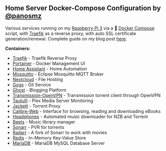 ## Home Server Docker-Compose Configuration by [@panosmz](https://github.com/panosmz)
Various services running on my [Raspberry Pi 3](https://www.raspberrypi.org/products/raspberry-pi-3-model-b/) via a :whale: [Docker Compose](https://docs.docker.com/compose/) script, with [Traefik](https://traefik.io/) as a reverse proxy, with auto SSL certificate generation/renewal. Complete guide on my blog post [here](https://blog.panosmazarakis.com/multi-purpose-raspberry-pi-3-home-server-docker-traefik-nextcloud-ddclient/).

**Containers:**
* [Traefik](https://hub.docker.com/_/traefik) - Traefik Reverse Proxy
* [Portainer](https://hub.docker.com/r/portainer/portainer/) - Docker Management UI
* [Home Assistant](https://hub.docker.com/r/homeassistant/raspberrypi3-homeassistant/) - Home Automation
* [Mosquitto](https://hub.docker.com/_/eclipse-mosquitto) - Eclipse Mosquitto MQTT Broker
* [Nextcloud](https://hub.docker.com/_/nextcloud) - File Hosting
* [Gogs](https://hub.docker.com/r/gogs/gogs-rpi) - Git Service
* [Ghost](https://hub.docker.com/r/arm32v7/ghost/) - Blogging Platform
* [Transmission-OpenVPN](https://hub.docker.com/r/haugene/transmission-openvpn) - Transmission torrent client through OpenVPN
* [Tautulli](https://hub.docker.com/r/linuxserver/tautulli/) - Plex Media Server Monitoring
* [Jackett](https://hub.docker.com/r/linuxserver/jackett) - Torrent Proxy
* [Calibre-Web](https://hub.docker.com/r/linuxserver/calibre-web) - Interface for browsing, reading and downloading eBooks
* [Headphones](https://hub.docker.com/r/linuxserver/headphones/) - Automated music downloader for NZB and Torrent
* [Beets](https://hub.docker.com/r/linuxserver/beets) - Music library manager
* [Sonarr](https://hub.docker.com/r/linuxserver/sonarr) - PVR for torrents
* [Radarr](https://hub.docker.com/r/linuxserver/radarr) - A fork of Sonarr to work with movies
* [Redis](https://hub.docker.com/r/arm32v7/redis/) - In-Memory Key-Value Store
* [MariaDB](https://hub.docker.com/r/hypriot/rpi-mysql/) - MariaDB MySQL Database Server